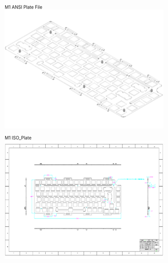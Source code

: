 <br/>M1 ANSI Plate File<br/>![image](./M1%20ANSI%20Plate%20File.png)<br/>
<br/>M1 ISO_Plate<br/>![image](./M1%20ISO_Plate.png)<br/>
